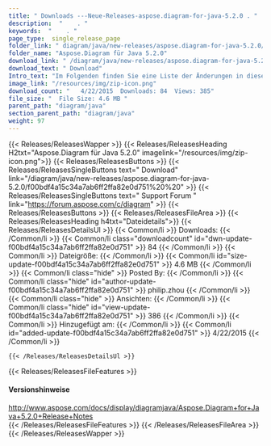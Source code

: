 ```yaml
---
title: " Downloads ---Neue-Releases-aspose.diagram-for-java-5.2.0 . "
description:  "    . " 
keywords:  "    . " 
page_type:  single_release_page
folder_link: " diagram/java/new-releases/aspose.diagram-for-java-5.2.0/"
folder_name: "Aspose.Diagram für Java 5.2.0"
download_link: " /diagram/java/new-releases/aspose.diagram-for-java-5.2.0/f00bdf4a15c34a7ab6ff2ffa82e0d751"
download_text: " Download"
Intro_text: "Im Folgenden finden Sie eine Liste der Änderungen in dieser Version von Aspose.Diagram für Java. Ö..."
image_link: "/resources/img/zip-icon.png"
download_count: "   4/22/2015  Downloads: 84  Views: 385"
file_size: "  File Size: 4.6 MB "
parent_path: "diagram/java"
section_parent_path: "diagram/java"
weight: 97
---
```


{{< Releases/ReleasesWapper >}}
  {{< Releases/ReleasesHeading H2txt="Aspose.Diagram für Java 5.2.0" imagelink="/resources/img/zip-icon.png">}}
  {{< Releases/ReleasesButtons >}}
    {{< Releases/ReleasesSingleButtons text=" Download" link="/diagram/java/new-releases/aspose.diagram-for-java-5.2.0/f00bdf4a15c34a7ab6ff2ffa82e0d751%20%20" >}}
    {{< Releases/ReleasesSingleButtons text=" Support Forum " link="https://forum.aspose.com/c/diagram" >}}
  {{< Releases/ReleasesButtons >}}
  {{< Releases/ReleasesFileArea >}}
    {{< Releases/ReleasesHeading h4txt="Dateidetails">}}
    {{< Releases/ReleasesDetailsUl >}}
            {{< Common/li >}} Downloads: {{< /Common/li >}}
      {{< Common/li class="downloadcount" id="dwn-update-f00bdf4a15c34a7ab6ff2ffa82e0d751" >}} 84 {{< /Common/li >}}
      {{< Common/li >}} Dateigröße: {{< /Common/li >}}
      {{< Common/li id="size-update-f00bdf4a15c34a7ab6ff2ffa82e0d751" >}} 4.6 MB {{< /Common/li >}} 
      {{< Common/li  class="hide" >}} Posted By: {{< /Common/li >}} 
      {{< Common/li class="hide" id="author-update-f00bdf4a15c34a7ab6ff2ffa82e0d751" >}} philip.zhou {{< /Common/li >}}
      {{< Common/li class="hide" >}} Ansichten: {{< /Common/li >}}
      {{< Common/li class="hide" id="view-update-f00bdf4a15c34a7ab6ff2ffa82e0d751" >}} 386 {{< /Common/li >}}
      {{< Common/li >}} Hinzugefügt am: {{< /Common/li >}}
      {{< Common/li id="added-update-f00bdf4a15c34a7ab6ff2ffa82e0d751" >}} 4/22/2015 {{< /Common/li >}} 

    {{< /Releases/ReleasesDetailsUl >}}

  {{< Releases/ReleasesFileFeatures >}}
      <h4>Versionshinweise</h4><div> <a href="http://www.aspose.com/docs/display/diagramjava/Aspose.Diagram+for+Java+5.2.0+Release+Notes">http://www.aspose.com/docs/display/diagramjava/Aspose.Diagram+for+Java+5.2.0+Release+Notes</a></div>
  {{< /Releases/ReleasesFileFeatures >}}
 {{< /Releases/ReleasesFileArea >}}
{{< /Releases/ReleasesWapper >}}



